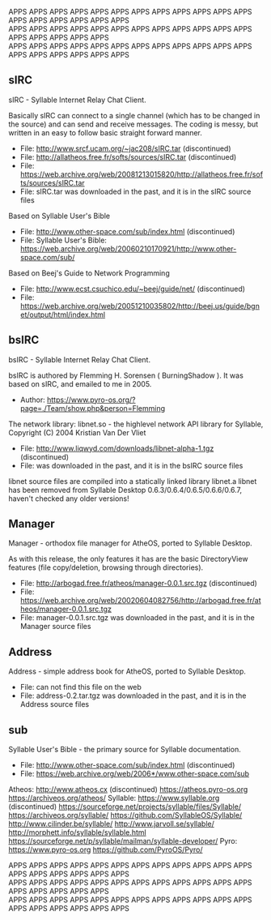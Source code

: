 
APPS  APPS  APPS  APPS  APPS  APPS  APPS  APPS  APPS  APPS  APPS  APPS  APPS  APPS  APPS  APPS  APPS  APPS  
  APPS  APPS  APPS  APPS  APPS  APPS  APPS  APPS  APPS  APPS  APPS  APPS  APPS  APPS  APPS  APPS  APPS  
APPS  APPS  APPS  APPS  APPS  APPS  APPS  APPS  APPS  APPS  APPS  APPS  APPS  APPS  APPS  APPS  APPS  APPS  


## sIRC ##

sIRC - Syllable Internet Relay Chat Client.

Basically sIRC can connect to a single channel (which has to be changed in the source) and can send and receive messages.
The coding is messy, but written in an easy to follow basic straight forward manner.
* File: http://www.srcf.ucam.org/~jac208/sIRC.tar (discontinued)
* File: http://allatheos.free.fr/softs/sources/sIRC.tar (discontinued)
* File: https://web.archive.org/web/20081213015820/http://allatheos.free.fr/softs/sources/sIRC.tar
* File: sIRC.tar was downloaded in the past, and it is in the sIRC source files

Based on Syllable User's Bible
* File: http://www.other-space.com/sub/index.html (discontinued)
* File: Syllable User's Bible: https://web.archive.org/web/20060210170921/http://www.other-space.com/sub/

Based on Beej's Guide to Network Programming
* File: http://www.ecst.csuchico.edu/~beej/guide/net/ (discontinued)
* File: https://web.archive.org/web/20051210035802/http://beej.us/guide/bgnet/output/html/index.html

## bsIRC ##

bsIRC - Syllable Internet Relay Chat Client.

bsIRC is authored by Flemming H. Sorensen ( BurningShadow ).
It was based on sIRC, and emailed to me in 2005.
* Author: https://www.pyro-os.org/?page=./Team/show.php&person=Flemming

The network library: 
libnet.so - the highlevel network API library for Syllable, Copyright (C) 2004 Kristian Van Der Vliet
* File: http://www.liqwyd.com/downloads/libnet-alpha-1.tgz (discontinued)
* File:      was downloaded in the past, and it is in the bsIRC source files

libnet source files are compiled into a statically linked library libnet.a
libnet has been removed from Syllable Desktop 0.6.3/0.6.4/0.6.5/0.6.6/0.6.7, haven't checked any older versions!

## Manager ##

Manager - orthodox file manager for AtheOS, ported to Syllable Desktop.

As with this release, the only features it has are the basic DirectoryView features (file copy/deletion, browsing through directories).
* File: http://arbogad.free.fr/atheos/manager-0.0.1.src.tgz (discontinued)
* File: https://web.archive.org/web/20020604082756/http://arbogad.free.fr/atheos/manager-0.0.1.src.tgz
* File: manager-0.0.1.src.tgz was downloaded in the past, and it is in the Manager source files

## Address ##

Address - simple address book for AtheOS, ported to Syllable Desktop.

* File: can not find this file on the web
* File: address-0.2.tar.tgz was downloaded in the past, and it is in the Address source files

## sub ##

Syllable User's Bible - the primary source for Syllable documentation.

* File: http://www.other-space.com/sub/index.html (discontinued)
* File: https://web.archive.org/web/2006*/www.other-space.com/sub


Atheos:
        http://www.atheos.cx (discontinued)
        https://atheos.pyro-os.org
        https://archiveos.org/atheos/
Syllable:
        https://www.syllable.org (discontinued)
        https://sourceforge.net/projects/syllable/files/Syllable/
        https://archiveos.org/syllable/
        https://github.com/SyllableOS/Syllable/
        http://www.cilinder.be/syllable/
        http://www.jarvoll.se/syllable/
        http://morphett.info/syllable/syllable.html
        https://sourceforge.net/p/syllable/mailman/syllable-developer/
Pyro:
        https://www.pyro-os.org
        https://github.com/PyroOS/Pyro/



APPS  APPS  APPS  APPS  APPS  APPS  APPS  APPS  APPS  APPS  APPS  APPS  APPS  APPS  APPS  APPS  APPS  APPS  
  APPS  APPS  APPS  APPS  APPS  APPS  APPS  APPS  APPS  APPS  APPS  APPS  APPS  APPS  APPS  APPS  APPS  
APPS  APPS  APPS  APPS  APPS  APPS  APPS  APPS  APPS  APPS  APPS  APPS  APPS  APPS  APPS  APPS  APPS  APPS  


